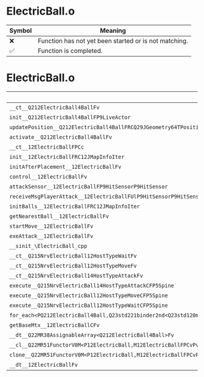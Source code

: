 # ElectricBall.o
| Symbol | Meaning 
| ------------- | ------------- 
| :x: | Function has not yet been started or is not matching. 
| :white_check_mark: | Function is completed. 


# ElectricBall.o
| Symbol | Decompiled? |
| ------------- | ------------- |
| `__ct__Q212ElectricBall4BallFv` | :x: |
| `init__Q212ElectricBall4BallFP9LiveActor` | :x: |
| `updatePosition__Q212ElectricBall4BallFRCQ29JGeometry64TPosition3<Q29JGeometry38TMatrix34<Q29JGeometry13SMatrix34C<f>>>` | :x: |
| `activate__Q212ElectricBall4BallFv` | :x: |
| `__ct__12ElectricBallFPCc` | :x: |
| `init__12ElectricBallFRC12JMapInfoIter` | :x: |
| `initAfterPlacement__12ElectricBallFv` | :x: |
| `control__12ElectricBallFv` | :x: |
| `attackSensor__12ElectricBallFP9HitSensorP9HitSensor` | :x: |
| `receiveMsgPlayerAttack__12ElectricBallFUlP9HitSensorP9HitSensor` | :x: |
| `initBalls__12ElectricBallFRC12JMapInfoIter` | :x: |
| `getNearestBall__12ElectricBallFv` | :x: |
| `startMove__12ElectricBallFv` | :x: |
| `exeAttack__12ElectricBallFv` | :x: |
| `__sinit_\ElectricBall_cpp` | :x: |
| `__ct__Q215NrvElectricBall12HostTypeWaitFv` | :x: |
| `__ct__Q215NrvElectricBall12HostTypeMoveFv` | :x: |
| `__ct__Q215NrvElectricBall14HostTypeAttackFv` | :x: |
| `execute__Q215NrvElectricBall14HostTypeAttackCFP5Spine` | :x: |
| `execute__Q215NrvElectricBall12HostTypeMoveCFP5Spine` | :x: |
| `execute__Q215NrvElectricBall12HostTypeWaitCFP5Spine` | :x: |
| `for_each<PQ212ElectricBall4Ball,Q23std221binder2nd<Q23std120mem_fun1_ref_t<v,Q212ElectricBall4Ball,RCQ29JGeometry64TPosition3<Q29JGeometry38TMatrix34<Q29JGeometry13SMatrix34C<f>>>>,RCQ29JGeometry64TPosition3<Q29JGeometry38TMatrix34<Q29JGeometry13SMatrix34C<f>>>>>__3stdFPQ212ElectricBall4BallPQ212ElectricBall4BallQ23std221binder2nd<Q23std120mem_fun1_ref_t<v,Q212ElectricBall4Ball,RCQ29JGeometry64TPosition3<Q29JGeometry38TMatrix34<Q29JGeometry13SMatrix34C<f>>>>,RCQ29JGeometry64TPosition3<Q29JGeometry38TMatrix34<Q29JGeometry13SMatrix34C<f>>>>_Q23std221binder2nd<Q23std120mem_fun1_ref_t<v,Q212ElectricBall4Ball,RCQ29JGeometry64TPosition3<Q29JGeometry38TMatrix34<Q29JGeometry13SMatrix34C<f>>>>,RCQ29JGeometry64TPosition3<Q29JGeometry38TMatrix34<Q29JGeometry13SMatrix34C<f>>>>` | :x: |
| `getBaseMtx__12ElectricBallCFv` | :x: |
| `__dt__Q22MR38AssignableArray<Q212ElectricBall4Ball>Fv` | :x: |
| `__cl__Q22MR51FunctorV0M<P12ElectricBall,M12ElectricBallFPCvPv_v>CFv` | :x: |
| `clone__Q22MR51FunctorV0M<P12ElectricBall,M12ElectricBallFPCvPv_v>CFP7JKRHeap` | :x: |
| `__dt__12ElectricBallFv` | :x: |
